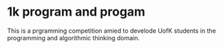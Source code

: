# 1k program and progam
This is a prgramming competition amied to develode UofK students in the programming and algorithmic thinking domain.
